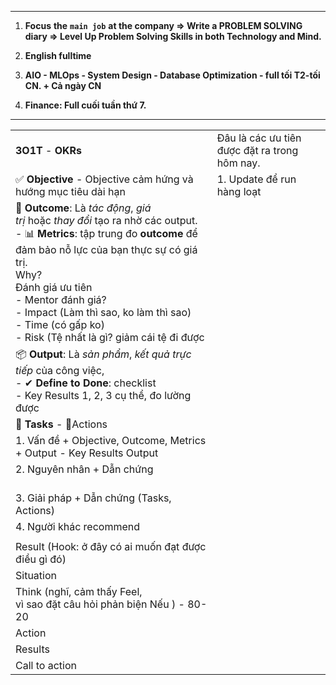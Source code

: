 
---
1. **Focus** **the** **`main job`** **at the company => Write a PROBLEM SOLVING diary => Level Up Problem Solving Skills in both Technology and Mind.**
    
2. **English fulltime**
    
3. **AIO - MLOps - System Design - Database Optimization - full tối T2-tối CN. + Cả ngày CN**
    
4. **Finance: Full cuối tuần thứ 7.**

---


|                                                                                                                                                                                                                                                                                                                                               |                                               |
| --------------------------------------------------------------------------------------------------------------------------------------------------------------------------------------------------------------------------------------------------------------------------------------------------------------------------------------------- | --------------------------------------------- |
| **3O1T** - **OKRs**                                                                                                                                                                                                                                                                                                                           | Đâu là các ưu tiên được đặt ra trong hôm nay. |
| ✅ **Objective** - Objective cảm hứng và hướng mục tiêu dài hạn                                                                                                                                                                                                                                                                                | 1. Update để run hàng loạt                    |
| 🎯 **Outcome**: Là _tác động_, _giá trị_ hoặc _thay đổi_ tạo ra nhờ các output.<br>- 📊 **Metrics**: tập trung đo **outcome** để đảm bảo nỗ lực của bạn thực sự có giá trị.<br>Why?<br>Đánh giá ưu tiên <br>- Mentor đánh giá? <br>- Impact (Làm thì sao, ko làm thì sao)<br>- Time (có gấp ko)<br>- Risk (Tệ nhất là gì? giảm cái tệ đi được |                                               |
| 📦 **Output**: Là _sản phẩm_, _kết quả trực tiếp_ của công việc,<br>- ✔ **Define to Done**: checklist<br>- Key Results 1, 2, 3 cụ thể, đo lường được                                                                                                                                                                                          |                                               |
| 🧩 **Tasks** - 🧩Actions                                                                                                                                                                                                                                                                                                                      |                                               |
| 1. Vấn đề + Objective, Outcome, Metrics + Output - Key Results Output<br>                                                                                                                                                                                                                                                                     |                                               |
| 2. Nguyên nhân + Dẫn chứng<br> <br>                                                                                                                                                                                                                                                                                                           |                                               |
| 3. Giải pháp + Dẫn chứng (Tasks, Actions)                                                                                                                                                                                                                                                                                                     |                                               |
| 4. Người khác recommend                                                                                                                                                                                                                                                                                                                       |                                               |
|                                                                                                                                                                                                                                                                                                                                               |                                               |
| Result (Hook: ở đây có ai muốn đạt được điều gì đó)                                                                                                                                                                                                                                                                                           |                                               |
| Situation                                                                                                                                                                                                                                                                                                                                     |                                               |
| Think (nghĩ, cảm thấy Feel, <br>vì sao đặt câu hỏi phản biện Nếu ) - 80-20                                                                                                                                                                                                                                                                    |                                               |
| Action                                                                                                                                                                                                                                                                                                                                        |                                               |
| Results                                                                                                                                                                                                                                                                                                                                       |                                               |
| Call to action                                                                                                                                                                                                                                                                                                                                |                                               |